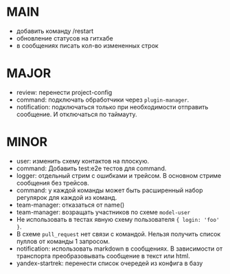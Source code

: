 # MAIN
* добавить команду /restart
* обновление статусов на гитхабе
* в сообщениях писать кол-во измененных строк

# MAJOR
* review: перенести project-config
* command: подключать обработчики через `plugin-manager`.
* notification: подключаться только при необходимости отправить сообщение. И отключаться по таймауту.

# MINOR
* user: изменить схему контактов на плоскую.
* command: Добавить test:e2e тестов для command.
* logger: отдельный стрим с ошибками и трейсом. В основном стриме сообщения без трейсов.
* command: у каждой команды может быть расширенный набор регулярок для каждой из команд.
* team-manager: отказаться от name()
* team-manager: возращать участников по схеме `model-user`
* Не использовать в тестах явную схему пользователя `{ login: 'foo' }`.
* В схеме `pull_request` нет связи с командой. Нельзя получить список пуллов от команды 1 запросом.
* notification: использовать markdown в сообщениях. В зависимости от транспорта преобразовывать сообщение в текст или html.
* yandex-startrek: перенести список очередей из конфига в базу

